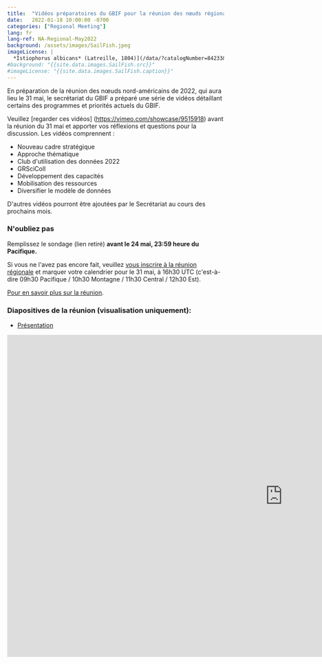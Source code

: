 ```yaml
---
title:  "Vidéos préparatoires du GBIF pour la réunion des nœuds régionaux d'Amérique du Nord"
date:   2022-01-18 10:00:00 -0700
categories: ["Regional Meeting"]
lang: fr
lang-ref: NA-Regional-May2022
background: /assets/images/SailFish.jpeg
imageLicense: |
  *Istiophorus albicans* (Latreille, 1804)](/data/?catalogNumber=84233&collectionCode=Ich&entity=863157020&view=TABLE) Harvard University M, Morris P J (2022). Museum of Comparative Zoology, Harvard University. Version 162.316. Museum of Comparative Zoology, Harvard University. Occurrence dataset https://doi.org/10.15468/p5rupv accessed via GBIF.org on 2022-05-22 (licensed under [CC BY-NC 4.0](https://creativecommons.org/licenses/by-nc/4.0/))
#background: "{{site.data.images.SailFish.src}}"
#imageLicense: "{{site.data.images.SailFish.caption}}"
---
```


En préparation de la réunion des nœuds nord-américains de 2022, qui aura lieu le 31 mai, le secrétariat du GBIF a préparé une série de vidéos détaillant certains des programmes et priorités actuels du GBIF.

Veuillez [regarder ces vidéos] (https://vimeo.com/showcase/9515918) avant la réunion du 31 mai et apporter vos réflexions et questions pour la discussion. Les vidéos comprennent :
- Nouveau cadre stratégique
- Approche thématique
- Club d'utilisation des données 2022
- GRSciColl
- Développement des capacités
- Mobilisation des ressources
- Diversifier le modèle de données

D'autres vidéos pourront être ajoutées par le Secrétariat au cours des prochains mois.

### N'oubliez pas

Remplissez le sondage (lien retiré) **avant le 24 mai, 23:59 heure du Pacifique.**

Si vous ne l'avez pas encore fait, veuillez [vous inscrire à la réunion régionale](https://umontreal.zoom.us/meeting/register/tZIkceqhrzMoHtMuOdI3XrQ14baTlE_Br3bg) et marquer votre calendrier pour le 31 mai, à 16h30 UTC (c'est-à-dire 09h30 Pacifique / 10h30 Montagne / 11h30 Central / 12h30 Est).

[Pour en savoir plus sur la réunion](https://www.gbif-north-america.org/post/2022/may-regional-meeting/).

### Diapositives de la réunion (visualisation uniquement):
* [Présentation](https://docs.google.com/presentation/d/1jMaSLb2IKSG5fQxMQCovncRe_d0jHRllBAz-mpyz3Qk/)
<iframe src="https://docs.google.com/presentation/d/e/2PACX-1vQdn7AsPXe923pxqoTr5bAVkY0iOqQdPN-JH0ViPpKIYaQwqO8b8kGZytOWnBwrevR2Mdtc7jipyjjv/embed?start=false&loop=false&delayms=3000" frameborder="0" width="1280" height="749" allowfullscreen="true" mozallowfullscreen="true" webkitallowfullscreen="true"></iframe>
